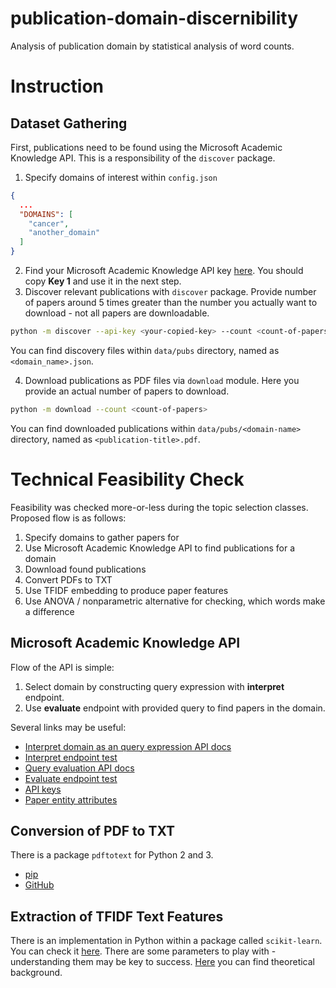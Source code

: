 # publication-domain-discernibility
Analysis of publication domain by statistical analysis of word counts.


# Instruction


## Dataset Gathering

First, publications need to be found using the Microsoft Academic Knowledge API.
This is a responsibility of the `discover` package.

1) Specify domains of interest within `config.json`

```JSON
{
  ...
  "DOMAINS": [
    "cancer",
    "another_domain"
  ]
}
```

2) Find your Microsoft Academic Knowledge API key [here](https://labs.cognitive.microsoft.com/en-us/subscriptions).
You should copy **Key 1** and use it in the next step.
3) Discover relevant publications with `discover` package. Provide number of
papers around 5 times greater than the number you actually want to download -
not all papers are downloadable.

```bash
python -m discover --api-key <your-copied-key> --count <count-of-papers>
```

You can find discovery files within `data/pubs` directory, named as
`<domain_name>.json`.

4) Download publications as PDF files via `download` module. Here you provide an
actual number of papers to download.

```bash
python -m download --count <count-of-papers>
```

You can find downloaded publications within `data/pubs/<domain-name>` directory,
named as `<publication-title>.pdf`.

# Technical Feasibility Check

Feasibility was checked more-or-less during the topic selection classes.
Proposed flow is as follows:

1) Specify domains to gather papers for
2) Use Microsoft Academic Knowledge API to find publications for a domain
3) Download found publications
4) Convert PDFs to TXT
5) Use TFIDF embedding to produce paper features
6) Use ANOVA / nonparametric alternative for checking, which words make
a difference

## Microsoft Academic Knowledge API

Flow of the API is simple:

1) Select domain by constructing query expression with **interpret**
endpoint.
2) Use **evaluate** endpoint with provided query to find papers in the domain.

Several links may be useful:

- [Interpret domain as an query expression API docs](https://docs.microsoft.com/en-us/azure/cognitive-services/academic-knowledge/interpretmethod)
- [Interpret endpoint test](https://dev.labs.cognitive.microsoft.com/docs/services/56332331778daf02acc0a50b/operations/56332331778daf06340c9666/console)
- [Query evaluation API docs](https://docs.microsoft.com/en-us/azure/cognitive-services/academic-knowledge/evaluatemethod)
- [Evaluate endpoint test](https://dev.labs.cognitive.microsoft.com/docs/services/56332331778daf02acc0a50b/operations/565d753be597ed16ac3ffc03/console)
- [API keys](https://labs.cognitive.microsoft.com/en-us/subscriptions)
- [Paper entity attributes](https://docs.microsoft.com/en-us/azure/cognitive-services/academic-knowledge/paperentityattributes)

## Conversion of PDF to TXT

There is a package `pdftotext` for Python 2 and 3.

- [pip](https://pypi.org/project/pdftotext/)
- [GitHub](https://github.com/jalan/pdftotext)

## Extraction of TFIDF Text Features

There is an implementation in Python within a package called `scikit-learn`.
You can check it [here](https://scikit-learn.org/stable/modules/generated/sklearn.feature_extraction.text.TfidfVectorizer.html).
There are some parameters to play with - understanding them may be key to success.
[Here](https://pl.wikipedia.org/wiki/TFIDF) you can find theoretical background.
